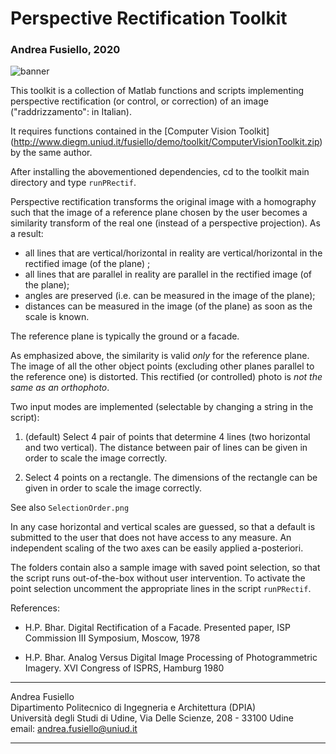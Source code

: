 # Perspective Rectification Toolkit

###  Andrea Fusiello, 2020

![banner](https://fusiello.github.io/demo/rect/bannerraddrizza.jpg)

This toolkit is a collection of Matlab functions and scripts implementing perspective rectification (or control, or correction) of an image ("raddrizzamento": in Italian).  

It requires functions contained in the [Computer Vision Toolkit] (http://www.diegm.uniud.it/fusiello/demo/toolkit/ComputerVisionToolkit.zip) by the same author.

After installing the abovementioned dependencies, cd to the toolkit main directory and type `runPRectif`.

Perspective rectification transforms the original image with a homography such that the image of a reference plane chosen by the user becomes a similarity transform of the real one (instead of a perspective projection). As a result:

- all lines that are vertical/horizontal in reality are vertical/horizontal in the rectified image (of the plane) ;
- all lines that are parallel in reality are parallel in the rectified image (of the plane);
- angles are preserved (i.e. can be measured in the image of the plane);
- distances can be measured in the image (of the plane) as soon as the scale is known. 

The reference plane is typically the ground or a facade. 

As emphasized above, the similarity is valid *only* for the reference plane. The image of all the other object points (excluding other planes parallel to the reference one) is distorted. This rectified (or controlled) photo is *not the same as an orthophoto*.

Two input modes are implemented (selectable by changing a string in the script): 

1. (default) Select 4 pair of points that determine 4 lines (two horizontal and two vertical). The distance between pair of lines can be given in order to scale the image correctly.

2. Select 4 points on a rectangle. The dimensions of the rectangle can be given in order to scale the image correctly.

See also `SelectionOrder.png`

In any case horizontal and vertical scales are guessed, so that a default  is submitted to the user that does not have access to any measure.  An independent scaling of the two axes can be easily applied a-posteriori.

The folders contain also a sample image with saved point selection, so that  the script runs out-of-the-box without user intervention. To activate the point selection  uncomment the appropriate lines in the script `runPRectif`.


References:

* H.P. Bhar. Digital Rectification of a Facade. Presented paper, ISP Commission III Symposium, Moscow, 1978

* H.P. Bhar. Analog Versus Digital Image Processing of Photogrammetric Imagery. XVI Congress of ISPRS, Hamburg 1980


---
Andrea Fusiello                
Dipartimento Politecnico di Ingegneria e Architettura (DPIA)  
Università degli Studi di Udine, Via Delle Scienze, 208 - 33100 Udine  
email: <andrea.fusiello@uniud.it>

---

